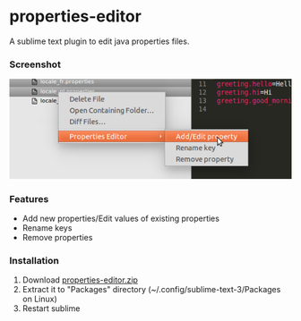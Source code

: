 # properties-editor

A sublime text plugin to edit java properties files.


### Screenshot

![screenshot](https://github.com/dominikgiermala/properties-editor/blob/master/properties-editor-screenshot.png)

### Features
- Add new properties/Edit values of existing properties
- Rename keys
- Remove properties


### Installation

1. Download [properties-editor.zip](https://github.com/dominikgiermala/properties-editor/blob/master/dist/properties-editor.zip)
2. Extract it to "Packages" directory (~/.config/sublime-text-3/Packages on Linux)
3. Restart sublime
